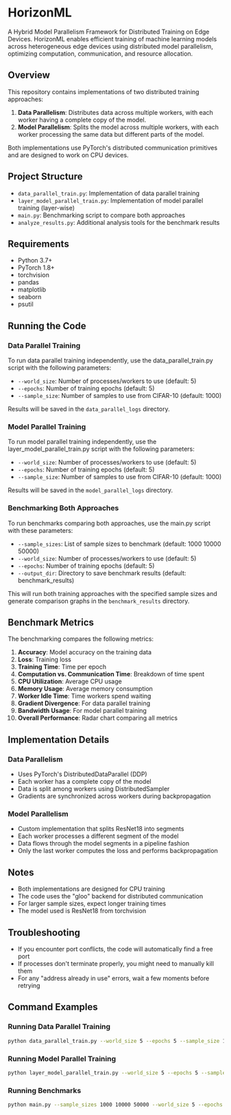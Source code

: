 # HorizonML

A Hybrid Model Parallelism Framework for Distributed Training on Edge Devices. HorizonML enables efficient training of machine learning models across heterogeneous edge devices using distributed model parallelism, optimizing computation, communication, and resource allocation.

## Overview

This repository contains implementations of two distributed training approaches:

1. **Data Parallelism**: Distributes data across multiple workers, with each worker having a complete copy of the model.
2. **Model Parallelism**: Splits the model across multiple workers, with each worker processing the same data but different parts of the model.

Both implementations use PyTorch's distributed communication primitives and are designed to work on CPU devices.

## Project Structure

- `data_parallel_train.py`: Implementation of data parallel training
- `layer_model_parallel_train.py`: Implementation of model parallel training (layer-wise)
- `main.py`: Benchmarking script to compare both approaches
- `analyze_results.py`: Additional analysis tools for the benchmark results

## Requirements

- Python 3.7+
- PyTorch 1.8+
- torchvision
- pandas
- matplotlib
- seaborn
- psutil

## Running the Code

### Data Parallel Training

To run data parallel training independently, use the data_parallel_train.py script with the following parameters:
- `--world_size`: Number of processes/workers to use (default: 5)
- `--epochs`: Number of training epochs (default: 5)
- `--sample_size`: Number of samples to use from CIFAR-10 (default: 1000)

Results will be saved in the `data_parallel_logs` directory.

### Model Parallel Training

To run model parallel training independently, use the layer_model_parallel_train.py script with the following parameters:
- `--world_size`: Number of processes/workers to use (default: 5)
- `--epochs`: Number of training epochs (default: 5)
- `--sample_size`: Number of samples to use from CIFAR-10 (default: 1000)

Results will be saved in the `model_parallel_logs` directory.

### Benchmarking Both Approaches

To run benchmarks comparing both approaches, use the main.py script with these parameters:
- `--sample_sizes`: List of sample sizes to benchmark (default: 1000 10000 50000)
- `--world_size`: Number of processes/workers to use (default: 5)
- `--epochs`: Number of training epochs (default: 5)
- `--output_dir`: Directory to save benchmark results (default: benchmark_results)

This will run both training approaches with the specified sample sizes and generate comparison graphs in the `benchmark_results` directory.

## Benchmark Metrics

The benchmarking compares the following metrics:

1. **Accuracy**: Model accuracy on the training data
2. **Loss**: Training loss
3. **Training Time**: Time per epoch
4. **Computation vs. Communication Time**: Breakdown of time spent
5. **CPU Utilization**: Average CPU usage
6. **Memory Usage**: Average memory consumption
7. **Worker Idle Time**: Time workers spend waiting
8. **Gradient Divergence**: For data parallel training
9. **Bandwidth Usage**: For model parallel training
10. **Overall Performance**: Radar chart comparing all metrics

## Implementation Details

### Data Parallelism

- Uses PyTorch's DistributedDataParallel (DDP)
- Each worker has a complete copy of the model
- Data is split among workers using DistributedSampler
- Gradients are synchronized across workers during backpropagation

### Model Parallelism

- Custom implementation that splits ResNet18 into segments
- Each worker processes a different segment of the model
- Data flows through the model segments in a pipeline fashion
- Only the last worker computes the loss and performs backpropagation

## Notes

- Both implementations are designed for CPU training
- The code uses the "gloo" backend for distributed communication
- For larger sample sizes, expect longer training times
- The model used is ResNet18 from torchvision

## Troubleshooting

- If you encounter port conflicts, the code will automatically find a free port
- If processes don't terminate properly, you might need to manually kill them
- For any "address already in use" errors, wait a few moments before retrying

## Command Examples

### Running Data Parallel Training

```bash
python data_parallel_train.py --world_size 5 --epochs 5 --sample_size 1000
```

### Running Model Parallel Training

```bash
python layer_model_parallel_train.py --world_size 5 --epochs 5 --sample_size 1000
```

### Running Benchmarks

```bash
python main.py --sample_sizes 1000 10000 50000 --world_size 5 --epochs 5 --output_dir benchmark_results
```
